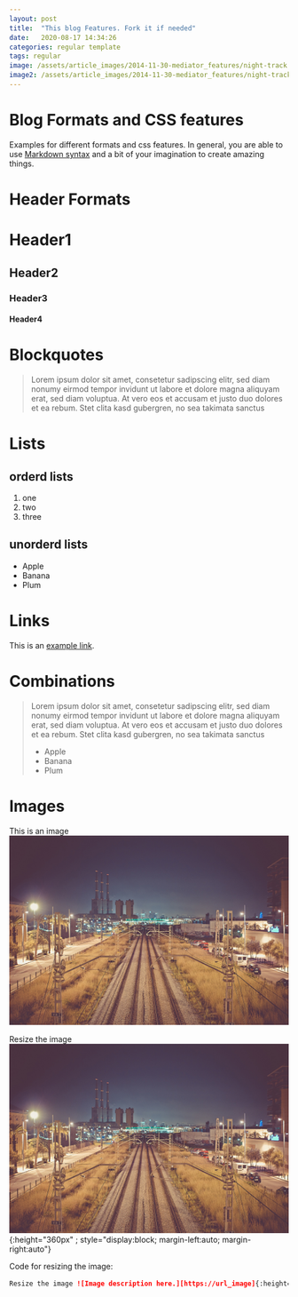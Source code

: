 ```yaml
---
layout: post
title:  "This blog Features. Fork it if needed"
date:   2020-08-17 14:34:26
categories: regular template
tags: regular
image: /assets/article_images/2014-11-30-mediator_features/night-track.JPG
image2: /assets/article_images/2014-11-30-mediator_features/night-track-mobile.JPG
---
```

# Blog Formats and CSS features

Examples for different formats and css features. In general, you are able to use
[Markdown syntax][syntax] and a bit of your imagination to create amazing things. 

# Header Formats
# Header1
## Header2
### Header3
#### Header4

# Blockquotes

>Lorem ipsum dolor sit amet, consetetur sadipscing elitr, sed diam nonumy eirmod tempor invidunt ut labore et dolore magna aliquyam erat, sed diam voluptua. At vero eos et accusam et justo duo dolores et ea rebum. Stet clita kasd gubergren, no sea takimata sanctus

# Lists

## orderd lists
1. one
2. two
3. three

## unorderd lists

- Apple
- Banana
- Plum

# Links
This is an [example link](http://example.com/ "With a Title").

# Combinations
>Lorem ipsum dolor sit amet, consetetur sadipscing elitr, sed diam nonumy eirmod tempor invidunt ut labore et dolore magna aliquyam erat, sed diam voluptua. At vero eos et accusam et justo duo dolores et ea rebum. Stet clita kasd gubergren, no sea takimata sanctus
>
> - Apple
> - Banana
> - Plum

# Images

This is an image ![Image description here.][image]

Resize the image ![Image description here.][image]{:height="360px" ; style="display:block; margin-left:auto; margin-right:auto"}

Code for resizing the image:

```markdown
Resize the image ![Image description here.][https://url_image]{:height="360px" width="360px"}
```

[syntax]:     https://daringfireball.net/projects/markdown/syntax
[image]:         /assets/article_images/2014-11-30-mediator_features/night-track.JPG  "The image with reference"
